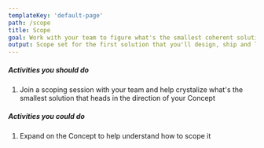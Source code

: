 ```yaml
---
templateKey: 'default-page'
path: /scope
title: Scope
goal: Work with your team to figure what's the smallest coherent solution of your Concept that can be shipped and tested if it has solved the problem.
output: Scope set for the first solution that you'll design, ship and learn from.
---
```

##### Activities you should do

1. Join a scoping session with your team and help crystalize what's the smallest solution that heads in the direction of your Concept

##### Activities you could do

1. Expand on the Concept to help understand how to scope it